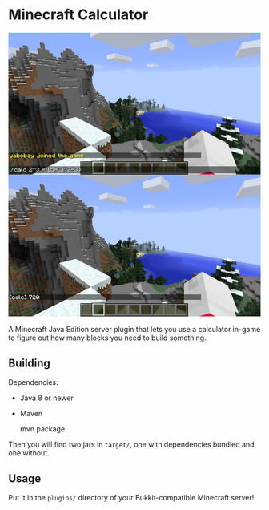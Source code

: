 # Minecraft Calculator #

![](screenshot.jpg)

A Minecraft Java Edition server plugin that lets you use a calculator in-game to figure out how many blocks you need to build something.

## Building ##

Dependencies:
  * Java 8 or newer
  * Maven

    mvn package

Then you will find two jars in `target/`, one with dependencies bundled and one without.

## Usage ##

Put it in the `plugins/` directory of your Bukkit-compatible Minecraft server!
